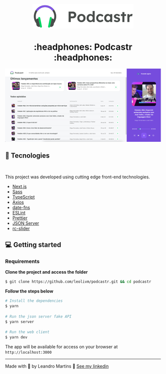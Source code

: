 <div align="center">
  <img src=".github/podcastr-logo.svg" alt="Podcastr">
</div>

<h1 align="center">:headphones: Podcastr :headphones:</h1>

![Podcastr preview](.github/preview.png)

## 🚀 Tecnologies

<div align="center">
  <br />
</div>

This project was developed using cutting edge front-end technologies.

- [Next.js](https://nextjs.org/)
- [Sass](https://sass-lang.com/)
- [TypeScript](https://www.typescriptlang.org/)
- [Axios](https://github.com/axios/axios)
- [date-fns](https://date-fns.org/)
- [ESLint](https://eslint.org/)
- [Prettier](https://prettier.io/)
- [JSON Server](https://github.com/typicode/json-server)
- [rc-slider](https://www.npmjs.com/package/rc-slider)

## 💻 Getting started

### Requirements

**Clone the project and access the folder**

```bash
$ git clone https://github.com/leolivm/podcastr.git && cd podcastr
```

**Follow the steps below**

```bash
# Install the dependencies
$ yarn

# Run the json server fake API
$ yarn server

# Run the web client
$ yarn dev
```

The app will be available for access on your browser at `http://localhost:3000`

---

Made with 💜 by Leandro Martins 👋 [See my linkedin](https://www.linkedin.com/in/leandro-martins-0640921a4/)
